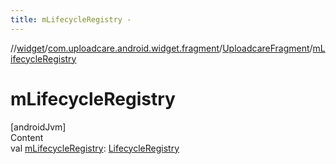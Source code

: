 ```yaml
---
title: mLifecycleRegistry -
---
```

//[widget](../../index.md)/[com.uploadcare.android.widget.fragment](../index.md)/[UploadcareFragment](index.md)/[mLifecycleRegistry](m-lifecycle-registry.md)



# mLifecycleRegistry  
[androidJvm]  
Content  
val [mLifecycleRegistry](m-lifecycle-registry.md): [LifecycleRegistry](https://developer.android.com/reference/kotlin/androidx/lifecycle/LifecycleRegistry.html)  



